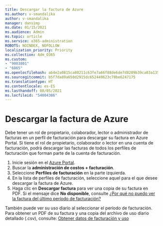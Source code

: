 ```yaml
---
title: Descargar la factura de Azure
ms.author: v-smandalika
author: v-smandalika
manager: dansimp
ms.date: 01/15/2021
ms.audience: Admin
ms.topic: article
ms.service: o365-administration
ROBOTS: NOINDEX, NOFOLLOW
localization_priority: Priority
ms.collection: Adm_O365
ms.custom:
- "9003801"
- "6865"
ms.openlocfilehash: ab4e2a0815ca80211c63fe7a66f88de6de7d8209b39ca03a1353ac562caeb1f8
ms.sourcegitcommit: b5f7da89a650d2915dc652449623c78be6247175
ms.translationtype: HT
ms.contentlocale: es-ES
ms.lasthandoff: 08/05/2021
ms.locfileid: "54004386"
---
```

# <a name="download-azure-invoice"></a>Descargar la factura de Azure

Debe tener un rol de propietario, colaborador, lector o administrador de facturas en un perfil de facturación para descargar su factura en Azure Portal. Si tiene el rol de propietario, colaborador o lector en una cuenta de facturación, podrá descargar las facturas de todos los perfiles de facturación que forman parte de la cuenta de facturación.

1. Inicie sesión en el [Azure Portal](https://portal.azure.com/).
2. Buscar la **administración de costos + facturación**.
3. Seleccione **Perfiles de facturación** en la parte izquierda.
4. En la lista de perfiles de facturación, seleccione aquel para el que desee descargar la factura de Azure.
5. Haga clic en **Descargar factura** para ver una copia de su factura en PDF. Si el mensaje dice **No disponible**, consulte [¿Por qué no puedo ver la factura del último período de facturación?](https://docs.microsoft.com/azure/cost-management-billing/manage/download-azure-invoice-daily-usage-date)

También puede ver su uso diario al seleccionar el período de facturación. Para obtener un PDF de su factura y una copia del archivo de uso diario detallado (.csv), consulte: [Obtener datos de facturación y uso](https://docs.microsoft.com/azure/cost-management-billing/manage/download-azure-invoice-daily-usage-date)